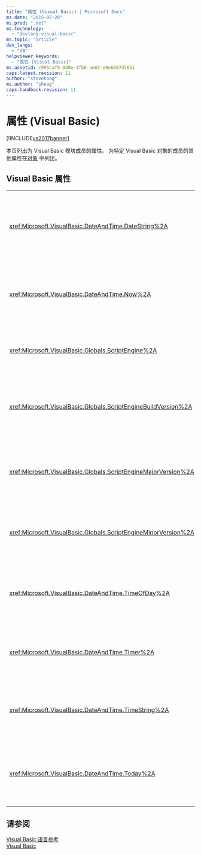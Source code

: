 ```yaml
---
title: "属性 (Visual Basic) | Microsoft Docs"
ms.date: "2015-07-20"
ms.prod: ".net"
ms.technology: 
  - "devlang-visual-basic"
ms.topic: "article"
dev_langs: 
  - "VB"
helpviewer_keywords: 
  - "属性 [Visual Basic]"
ms.assetid: c995caf9-8d0e-4fb8-ae02-e9e6087d7651
caps.latest.revision: 11
author: "stevehoag"
ms.author: "shoag"
caps.handback.revision: 11
---
```

# 属性 (Visual Basic)
[!INCLUDE[vs2017banner](../../visual-basic/includes/vs2017banner.md)]

本页列出为 Visual Basic 模块成员的属性。  为特定 Visual Basic 对象的成员的其他属性在[对象](../../visual-basic/language-reference/objects/index.md) 中列出。  
  
## Visual Basic 属性  
  
|||  
|-|-|  
|<xref:Microsoft.VisualBasic.DateAndTime.DateString%2A>|返回或设置一个 `String` 值，该值表示与系统对应的当前日期。|  
|<xref:Microsoft.VisualBasic.DateAndTime.Now%2A>|返回一个 `Date` 值，该值包含与系统对应的当前日期和时间。|  
|<xref:Microsoft.VisualBasic.Globals.ScriptEngine%2A>|返回一个表示当前使用的运行时的 `String`。|  
|<xref:Microsoft.VisualBasic.Globals.ScriptEngineBuildVersion%2A>|返回一个 `Integer`，它包含当前使用的运行时的内部版本号。|  
|<xref:Microsoft.VisualBasic.Globals.ScriptEngineMajorVersion%2A>|返回一个 `Integer`，该整数包含当前使用的运行时主版本号。|  
|<xref:Microsoft.VisualBasic.Globals.ScriptEngineMinorVersion%2A>|返回一个 `Integer`，它包含当前使用的运行时次版本号。|  
|<xref:Microsoft.VisualBasic.DateAndTime.TimeOfDay%2A>|返回或设置 `Date` 值，该值包含与系统对应的当前时间。|  
|<xref:Microsoft.VisualBasic.DateAndTime.Timer%2A>|返回一个 `Double` 值，该值表示午夜之后的秒数。|  
|<xref:Microsoft.VisualBasic.DateAndTime.TimeString%2A>|返回或设置一个 `String` 值，它表示系统的当前时间（日）。|  
|<xref:Microsoft.VisualBasic.DateAndTime.Today%2A>|返回或设置一个 `Date` 值，该值包含对应于系统的当前日期。|  
  
## 请参阅  
 [Visual Basic 语言参考](../../visual-basic/language-reference/index.md)   
 [Visual Basic](../../visual-basic/index.md)